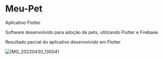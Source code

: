 # Meu-Pet
Aplicativo Flutter

Software desenvolvido para adoção de pets, utilizando Flutter e Firebase

Resultado parcial do aplicativo desenvolvido em Flutter


![IMG_20220430_130041](https://user-images.githubusercontent.com/26170686/166113184-13a6f66d-3d69-4b9c-b588-ccd9f9e180bd.png)
